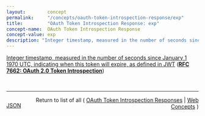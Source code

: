 ```yaml
---
layout:        concept
permalink:     "/concepts/oauth-token-introspection-response/exp"
title:         "OAuth Token Introspection Response: exp"
concept-name:  OAuth Token Introspection Response
concept-value: exp
description: "Integer timestamp, measured in the number of seconds since January 1 1970 UTC, indicating when this token will expire, as defined in JWT"
---
```


[Integer timestamp, measured in the number of seconds since January 1 1970 UTC, indicating when this token will expire, as defined in JWT](http://tools.ietf.org/html/rfc7662#section-2.2 "Read documentation for OAuth Token Introspection Response &#34;exp&#34;") (**[RFC 7662: OAuth 2.0 Token Introspection](/specs/IETF/RFC/7662 "This specification defines a method for a protected resource to query an OAuth 2.0 authorization server to determine the active state of an OAuth 2.0 token and to determine meta-information about this token. OAuth 2.0 deployments can use this method to convey information about the authorization context of the token from the authorization server to the protected resource.")**)

<br/>
<hr/>

<p style="float : left"><a href="./exp.json" title="JSON representing this particular Web Concept value">JSON</a></p>
<p style="text-align: right">Return to list of all ( <a href="../oauth-token-introspection-response/">OAuth Token Introspection Responses</a> | <a href="../">Web Concepts</a> )</p>
